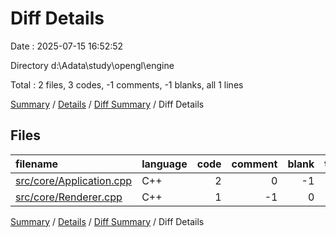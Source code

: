 # Diff Details

Date : 2025-07-15 16:52:52

Directory d:\\Adata\\study\\opengl\\engine

Total : 2 files,  3 codes, -1 comments, -1 blanks, all 1 lines

[Summary](results.md) / [Details](details.md) / [Diff Summary](diff.md) / Diff Details

## Files
| filename | language | code | comment | blank | total |
| :--- | :--- | ---: | ---: | ---: | ---: |
| [src/core/Application.cpp](/src/core/Application.cpp) | C++ | 2 | 0 | -1 | 1 |
| [src/core/Renderer.cpp](/src/core/Renderer.cpp) | C++ | 1 | -1 | 0 | 0 |

[Summary](results.md) / [Details](details.md) / [Diff Summary](diff.md) / Diff Details